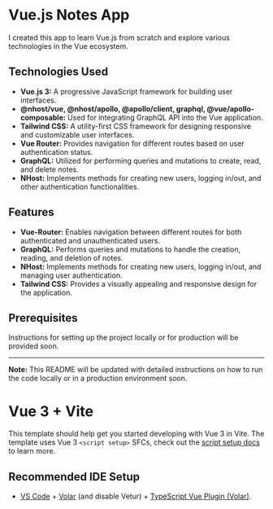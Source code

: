 # Vue.js Notes App

I created this app to learn Vue.js from scratch and explore various technologies in the Vue ecosystem.

## Technologies Used

- **Vue.js 3:** A progressive JavaScript framework for building user interfaces.
- **@nhost/vue, @nhost/apollo, @apollo/client, graphql, @vue/apollo-composable:** Used for integrating GraphQL API into the Vue application.
- **Tailwind CSS:** A utility-first CSS framework for designing responsive and customizable user interfaces.
- **Vue Router:** Provides navigation for different routes based on user authentication status.
- **GraphQL:** Utilized for performing queries and mutations to create, read, and delete notes.
- **NHost:** Implements methods for creating new users, logging in/out, and other authentication functionalities.

## Features

- **Vue-Router:** Enables navigation between different routes for both authenticated and unauthenticated users.
- **GraphQL:** Performs queries and mutations to handle the creation, reading, and deletion of notes.
- **NHost:** Implements methods for creating new users, logging in/out, and managing user authentication.
- **Tailwind CSS:** Provides a visually appealing and responsive design for the application.

## Prerequisites

Instructions for setting up the project locally or for production will be provided soon.

---

**Note:** This README will be updated with detailed instructions on how to run the code locally or in a production environment soon.






# Vue 3 + Vite

This template should help get you started developing with Vue 3 in Vite. The template uses Vue 3 `<script setup>` SFCs, check out the [script setup docs](https://v3.vuejs.org/api/sfc-script-setup.html#sfc-script-setup) to learn more.

## Recommended IDE Setup

- [VS Code](https://code.visualstudio.com/) + [Volar](https://marketplace.visualstudio.com/items?itemName=Vue.volar) (and disable Vetur) + [TypeScript Vue Plugin (Volar)](https://marketplace.visualstudio.com/items?itemName=Vue.vscode-typescript-vue-plugin).
